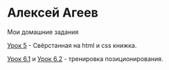 
# Алексей Агеев
Мои домашние задания

[Урок 5](https://alexey917.github.io/lesson_5/) - Свёрстанная на html и css книжка.

[Урок 6.1](https://alexey917.github.io/lesson_6/) и [Урок 6.2](https://alexey917.github.io/lesson_6-1/) - тренировка позиционирования.
